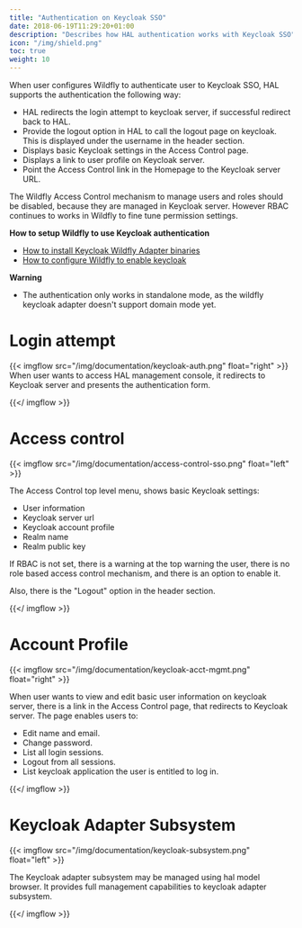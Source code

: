 ```yaml
---
title: "Authentication on Keycloak SSO"
date: 2018-06-19T11:29:20+01:00
description: "Describes how HAL authentication works with Keycloak SSO"
icon: "/img/shield.png"
toc: true
weight: 10
---
```

When user configures Wildfly to authenticate user to Keycloak SSO, HAL supports the authentication the following way:

- HAL redirects the login attempt to keycloak server, if successful redirect back to HAL.
- Provide the logout option in HAL to call the logout page on keycloak. This is displayed under the username in the header section.
- Displays basic Keycloak settings in the Access Control page.
- Displays a link to user profile on Keycloak server.
- Point the Access Control link in the Homepage to the Keycloak server URL.

The Wildfly Access Control mechanism to manage users and roles should be disabled, because they are managed in Keycloak server. However RBAC continues to works in Wildfly to fine tune permission settings.

**How to setup Wildfly to use Keycloak authentication**

- [How to install Keycloak Wildfly Adapter binaries](https://www.keycloak.org/docs/latest/securing_apps/index.html#jboss-eap-wildfly-adapter)
- [How to configure Wildfly to enable keycloak](https://docs.jboss.org/author/display/WFLY/Protecting+Wildfly+Adminstration+Console+With+Keycloak)


**Warning**

- The authentication only works in standalone mode, as the wildfly keycloak adapter doesn't support domain mode yet.


# Login attempt

{{< imgflow src="/img/documentation/keycloak-auth.png" float="right" >}}
When user wants to access HAL management console, it redirects to Keycloak server and presents the authentication form.


{{</ imgflow >}}

# Access control

{{< imgflow src="/img/documentation/access-control-sso.png" float="left" >}}

The Access Control top level menu, shows basic Keycloak settings:

- User information
- Keycloak server url
- Keycloak account profile
- Realm name
- Realm public key

If RBAC is not set, there is a warning at the top warning the user, there is no role based access control mechanism, and there is an option to enable it.

Also, there is the "Logout" option in the header section.

{{</ imgflow >}}


# Account Profile

{{< imgflow src="/img/documentation/keycloak-acct-mgmt.png" float="right" >}}

When user wants to view and edit basic user information on keycloak server, there is a link in the Access Control page, that redirects to Keycloak server.
The page enables users to:

- Edit name and email.
- Change password.
- List all login sessions.
- Logout from all sessions.
- List keycloak application the user is entitled to log in.

{{</ imgflow >}}

# Keycloak Adapter Subsystem

{{< imgflow src="/img/documentation/keycloak-subsystem.png" float="left" >}}

The Keycloak adapter subsystem may be managed using hal model browser. It provides full management capabilities to keycloak adapter subsystem.

{{</ imgflow >}}

